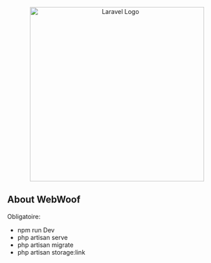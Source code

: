 <p align="center"><img src="https://raw.githubusercontent.com/laravel/art/master/logo-lockup/5%20SVG/2%20CMYK/1%20Full%20Color/laravel-logolockup-cmyk-red.svg" width="400" alt="Laravel Logo"></p>


## About WebWoof

Obligatoire:

- npm run Dev
- php artisan serve
- php artisan migrate
- php artisan storage:link
